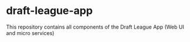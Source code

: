 # draft-league-app
This repository contains all components of the Draft League App (Web UI and micro services)
